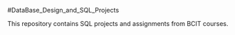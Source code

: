 #DataBase_Design_and_SQL_Projects

This repository contains SQL projects and assignments from BCIT courses.
